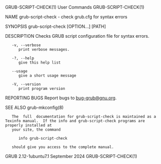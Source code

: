 GRUB-SCRIPT-CHECK(1)							 User Commands							  GRUB-SCRIPT-CHECK(1)

NAME
       grub-script-check - check grub.cfg for syntax errors

SYNOPSIS
       grub-script-check [OPTION...] [PATH]

DESCRIPTION
       Checks GRUB script configuration file for syntax errors.

       -v, --verbose
	      print verbose messages.

       -?, --help
	      give this help list

       --usage
	      give a short usage message

       -V, --version
	      print program version

REPORTING BUGS
       Report bugs to <bug-grub@gnu.org>.

SEE ALSO
       grub-mkconfig(8)

       The  full  documentation for grub-script-check is maintained as a Texinfo manual.  If the info and grub-script-check programs are properly installed at
       your site, the command

	      info grub-script-check

       should give you access to the complete manual.

GRUB 2.12-1ubuntu7.1							September 2024							  GRUB-SCRIPT-CHECK(1)
